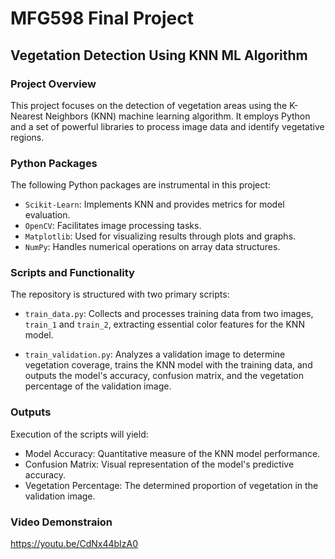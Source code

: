 # MFG598 Final Project

## Vegetation Detection Using KNN ML Algorithm

### Project Overview

This project focuses on the detection of vegetation areas using the K-Nearest Neighbors (KNN) machine learning algorithm. It employs Python and a set of powerful libraries to process image data and identify vegetative regions.

### Python Packages

The following Python packages are instrumental in this project:

- `Scikit-Learn`: Implements KNN and provides metrics for model evaluation.
- `OpenCV`: Facilitates image processing tasks.
- `Matplotlib`: Used for visualizing results through plots and graphs.
- `NumPy`: Handles numerical operations on array data structures.

### Scripts and Functionality

The repository is structured with two primary scripts:

- `train_data.py`: Collects and processes training data from two images, `train_1` and `train_2`, extracting essential color features for the KNN model.

- `train_validation.py`: Analyzes a validation image to determine vegetation coverage, trains the KNN model with the training data, and outputs the model's accuracy, confusion matrix, and the vegetation percentage of the validation image.

### Outputs

Execution of the scripts will yield:

- Model Accuracy: Quantitative measure of the KNN model performance.
- Confusion Matrix: Visual representation of the model's predictive accuracy.
- Vegetation Percentage: The determined proportion of vegetation in the validation image.

### Video Demonstraion
https://youtu.be/CdNx44bIzA0

